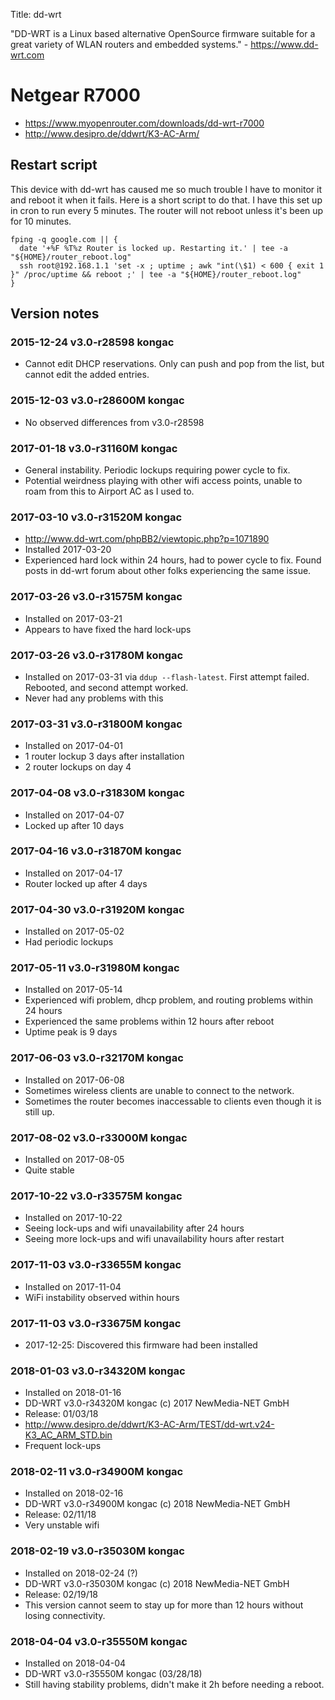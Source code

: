 Title: dd-wrt

"DD-WRT is a Linux based alternative OpenSource firmware suitable for a great variety of WLAN routers and embedded systems." - <https://www.dd-wrt.com>

# Netgear R7000

- <https://www.myopenrouter.com/downloads/dd-wrt-r7000>
- <http://www.desipro.de/ddwrt/K3-AC-Arm/>

## Restart script

This device with dd-wrt has caused me so much trouble I have to monitor it and reboot it when it fails. Here is a short script to do that. I have this set up in cron to run every 5 minutes. The router will not reboot unless it's been up for 10 minutes.

```
fping -q google.com || {
  date '+%F %T%z Router is locked up. Restarting it.' | tee -a "${HOME}/router_reboot.log"
  ssh root@192.168.1.1 'set -x ; uptime ; awk "int(\$1) < 600 { exit 1 }" /proc/uptime && reboot ;' | tee -a "${HOME}/router_reboot.log"
}
```

## Version notes

### 2015-12-24 v3.0-r28598 kongac

- Cannot edit DHCP reservations. Only can push and pop from the list, but cannot edit the added entries.

### 2015-12-03 v3.0-r28600M kongac

- No observed differences from v3.0-r28598

### 2017-01-18 v3.0-r31160M kongac

- General instability. Periodic lockups requiring power cycle to fix.
- Potential weirdness playing with other wifi access points, unable to roam from this to Airport AC as I used to.

### 2017-03-10 v3.0-r31520M kongac

- <http://www.dd-wrt.com/phpBB2/viewtopic.php?p=1071890>
- Installed 2017-03-20
- Experienced hard lock within 24 hours, had to power cycle to fix. Found posts in dd-wrt forum about other folks experiencing the same issue.

### 2017-03-26 v3.0-r31575M kongac

- Installed on 2017-03-21
- Appears to have fixed the hard lock-ups

### 2017-03-26 v3.0-r31780M kongac

- Installed on 2017-03-31 via `ddup --flash-latest`. First attempt failed. Rebooted, and second attempt worked.
- Never had any problems with this

### 2017-03-31 v3.0-r31800M kongac

- Installed on 2017-04-01
- 1 router lockup 3 days after installation
- 2 router lockups on day 4

### 2017-04-08 v3.0-r31830M kongac

- Installed on 2017-04-07
- Locked up after 10 days

### 2017-04-16 v3.0-r31870M kongac

- Installed on 2017-04-17
- Router locked up after 4 days

### 2017-04-30 v3.0-r31920M kongac

- Installed on 2017-05-02
- Had periodic lockups

### 2017-05-11 v3.0-r31980M kongac

- Installed on 2017-05-14
- Experienced wifi problem, dhcp problem, and routing problems within 24 hours
- Experienced the same problems within 12 hours after reboot
- Uptime peak is 9 days

### 2017-06-03 v3.0-r32170M kongac

- Installed on 2017-06-08
- Sometimes wireless clients are unable to connect to the network.
- Sometimes the router becomes inaccessable to clients even though it is still up.

### 2017-08-02 v3.0-r33000M kongac

- Installed on 2017-08-05
- Quite stable

### 2017-10-22 v3.0-r33575M kongac

- Installed on 2017-10-22
- Seeing lock-ups and wifi unavailability after 24 hours
- Seeing more lock-ups and wifi unavailability hours after restart

### 2017-11-03 v3.0-r33655M kongac

- Installed on 2017-11-04
- WiFi instability observed within hours

### 2017-11-03 v3.0-r33675M kongac

- 2017-12-25: Discovered this firmware had been installed

### 2018-01-03 v3.0-r34320M kongac

- Installed on 2018-01-16
- DD-WRT v3.0-r34320M kongac (c) 2017 NewMedia-NET GmbH
- Release: 01/03/18
- http://www.desipro.de/ddwrt/K3-AC-Arm/TEST/dd-wrt.v24-K3_AC_ARM_STD.bin
- Frequent lock-ups

### 2018-02-11 v3.0-r34900M kongac

- Installed on 2018-02-16
- DD-WRT v3.0-r34900M kongac (c) 2018 NewMedia-NET GmbH
- Release: 02/11/18
- Very unstable wifi

### 2018-02-19 v3.0-r35030M kongac

- Installed on 2018-02-24 (?)
- DD-WRT v3.0-r35030M kongac (c) 2018 NewMedia-NET GmbH
- Release: 02/19/18
- This version cannot seem to stay up for more than 12 hours without losing connectivity.

### 2018-04-04 v3.0-r35550M kongac

- Installed on 2018-04-04
- DD-WRT v3.0-r35550M kongac (03/28/18)
- Still having stability problems, didn't make it 2h before needing a reboot.
